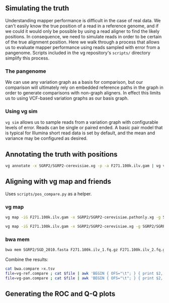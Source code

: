 ## Simulating the truth

Understanding mapper performance is difficult in the case of real data. We can't easily know the true position of a read in a reference genome, and if we could it would only be possible by using a read aligner to find the likely positions. In consequence, we need to simulate reads in order to be certain of the true alignment position. Here we walk through a process that allows us to evaluate mapper performance using reads sampled with error from a pangenome. Scripts included in the vg repository's `scripts/` directory simplify this process.

### The pangenome

We can use any variation graph as a basis for comparison, but our comparison will ultimately rely on embedded reference paths in the graph in order to generate comparisons with non-graph aligners. In effect this limits us to using VCF-based variation graphs as our basis graph.

### Using vg sim

`vg sim` allows us to sample reads from a variation graph with configurable levels of error. Reads can be single or paired ended. A basic pair model that is typical for Illumina short read data is set by default, and the mean and variance may be configured as desired.

## Annotating the truth with positions

```bash
vg annotate -x SGRP2/SGRP2-cerevisiae.xg -p -a F271.100k.ilv.gam | vg view -a - | pv -l | jq -r '[.name, .refpos[0].name, .refpos[0].offset] | @tsv' | sort >F271.100k.ilv.true_pos
```

## Aligning with vg map and friends

Uses `scripts/pos_compare.py` as a helper.

### vg map

```bash
vg map -iG F271.100k.ilv.gam -x SGRP2/SGRP2-cerevisiae.pathonly.xg -g SGRP2/SGRP2-cerevisiae.pathonly.gcsa -t 4 2>err | vg annotate -x SGRP2/SGRP2-cerevisiae.pathonly.xg -p -a - | vg view -a - | pv -l | jq -rc  '[.name, .refpos[0].name, .refpos[0].offset, if .mapping_quality == null then 0 else .mapping_quality end ] | @tsv'  | sed s/null/0/g | sort >x.pos; join F271.100k.ilv.true_pos x.pos | ./pos_compare.py >vg-ref.compare
```

```bash
vg map -iG F271.100k.ilv.gam -x SGRP2/SGRP2-cerevisiae.xg -g SGRP2/SGRP2-cerevisiae.gcsa -t 4 2>err | vg annotate -x SGRP2/SGRP2-cerevisiae.xg -p -a - | vg view -a - | pv -l | jq -rc  '[.name, .refpos[0].name, .refpos[0].offset, if .mapping_quality == null then 0 else .mapping_quality end ] | @tsv'  | sed s/null/0/g | sort >x.pos; join F271.100k.ilv.true_pos x.pos | ./pos_compare.py >vg-pan.compare
```

### bwa mem

```bash
bwa mem SGRP2/SGD_2010.fasta F271.100k.ilv_1.fq.gz F271.100k.ilv_2.fq.gz | grep -v ^@ | perl -ne '@val = split("\t", $_); print @val[0] . "_" . (@val[1] & 64 ? "1" : @val[1] & 128 ? "2" : "?"), "\t" . @val[2] . "\t" . @val[3] . "\t" . @val[4] . "\n";' | pv -l | sort >x.pos; join F271.100k.ilv.true_pos x.pas | ./pos_compare.py | awk 'BEGIN { OFS="\t"; print "correct", "mq", "aligner"; } { print $2, $3, "bwa.mem" }' >bwa.compare
```

Combine the results:

```bash
cat bwa.compare >x.tsv
file=vg-ref.compare ; cat $file | awk 'BEGIN { OFS="\t"; } { print $2, $3, "'$file'" }' >>x.tsv
file=vg-pan.compare ; cat $file | awk 'BEGIN { OFS="\t"; } { print $2, $3, "'$file'" }' >>x.tsv
```

## Generating the ROC and Q-Q plots